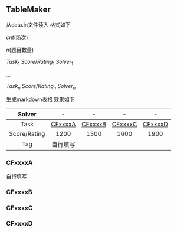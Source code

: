 ## TableMaker

从data.in文件读入 格式如下

$cnt$(场次)

$n$(题目数量)

$Task_1$ $Score/Rating_1$ $Solver_1$

...

$Task_n$ $Score/Rating_n$ $Solver_n$

生成markdown表格 效果如下

|    Solver    |             -             |             -             |             -             |             -             |
| :----------: | :-----------------------: | :-----------------------: | :-----------------------: | :-----------------------: |
|     Task     | <a href="#0B">CFxxxxA</a> | <a href="#0C">CFxxxxB</a> | <a href="#0D">CFxxxxC</a> | <a href="#0E">CFxxxxD</a> |
| Score/Rating |           1200            |           1300            |           1600            |           1900            |
|     Tag      |         自行填写          |                           |                           |                           |

### <a name="0B">CFxxxxA</a>

自行填写

### <a name="0C">CFxxxxB</a>

### <a name="0D">CFxxxxC</a>

### <a name="0E">CFxxxxD</a>